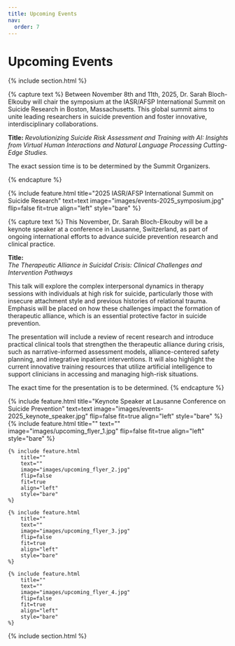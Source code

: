```yaml
---
title: Upcoming Events
nav:
  order: 7
---
```


# Upcoming Events

{% include section.html %}
<p>
  {% capture text %}
  Between November 8th and 11th, 2025, Dr. Sarah Bloch-Elkouby will chair the symposium at the IASR/AFSP International Summit on Suicide Research in Boston, Massachusetts. This global summit aims to unite leading researchers in suicide prevention and foster innovative, interdisciplinary collaborations.

  **Title:**
    _Revolutionizing Suicide Risk Assessment and Training with AI: Insights from Virtual Human Interactions and Natural Language Processing Cutting-Edge Studies._
  
  The exact session time is to be determined by the Summit Organizers.
  
  {% endcapture %}

  {% include feature.html
    title="2025 IASR/AFSP International Summit on Suicide Research"
    text=text
    image="images/events-2025_symposium.jpg"
    flip=false
    fit=true
    align="left"
    style="bare"
  %}
</p>

{% capture text %}
This November, Dr. Sarah Bloch-Elkouby will be a keynote speaker at a conference in Lausanne, Switzerland, as part of ongoing international efforts to advance suicide prevention research and clinical practice.

**Title:**  
_The Therapeutic Alliance in Suicidal Crisis: Clinical Challenges and Intervention Pathways_

This talk will explore the complex interpersonal dynamics in therapy sessions with individuals at high risk for suicide, particularly those with insecure attachment style and previous histories of relational trauma. Emphasis will be placed on how these challenges impact the formation of therapeutic alliance, which is an essential protective factor in suicide prevention.

The presentation will include a review of recent research and introduce practical clinical tools that strengthen the therapeutic alliance during crisis, such as narrative-informed assessment models, alliance-centered safety planning, and integrative inpatient interventions. It will also highlight the current innovative training resources that utilize artificial intelligence to support clinicians in accessing and managing high-risk situations.

The exact time for the presentation is to be determined.
{% endcapture %}


<!-- =====================
     SECTION 1: Keynote Feature
===================== -->
<section class="keynote-section">
  {% include feature.html
      title="Keynote Speaker at Lausanne Conference on Suicide Prevention"
      text=text
      image="images/events-2025_keynote_speaker.jpg"
      flip=false
      fit=true
      align="left"
      style="bare"
  %}
</section>


<!-- =====================
     SECTION 2: Flyers Row
===================== -->
<section class="flyer-section">
  <div class="flyer-row">
    {% include feature.html
        title=""
        text=""
        image="images/upcoming_flyer_1.jpg" 
        flip=false
        fit=true
        align="left"
        style="bare"
    %}

    {% include feature.html
        title=""
        text=""
        image="images/upcoming_flyer_2.jpg" 
        flip=false
        fit=true
        align="left"
        style="bare"
    %}

    {% include feature.html
        title=""
        text=""
        image="images/upcoming_flyer_3.jpg" 
        flip=false
        fit=true
        align="left"
        style="bare"
    %}

    {% include feature.html
        title=""
        text=""
        image="images/upcoming_flyer_4.jpg" 
        flip=false
        fit=true
        align="left"
        style="bare"
    %}
  </div>
</section>

{% include section.html %}
